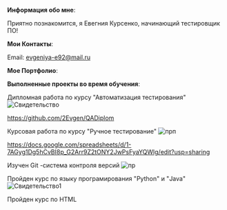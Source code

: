 **Информация обо мне**:
 
Приятно познакомится, я Евегния Курсенко, начинающий тестировщик ПО!

**Мои Контакты**:

 Email: evgeniya-e92@mail.ru

 
**Мое Портфолио**:
  
**Выполненные проекты во время обучения**:
 
Дипломная работа по курсу "Автоматизация тестирования"
![Свидетельство](https://user-images.githubusercontent.com/107884351/209113745-53cb1c24-2780-45df-9642-e66c369c1fb1.png)

https://github.com/2Evgen/QADiplom

Курсовая работа по курсу "Ручное тестирование" 
![прп](https://user-images.githubusercontent.com/107884351/209113911-1d235156-5382-42f7-8372-62ebbdcc65d1.png)


https://docs.google.com/spreadsheets/d/1-7AGyg1Dg5hCvBI8p_G2Arr9Z2tONY2JwPsFyaYQWlg/edit?usp=sharing

Изучен Git -система контроля версий 
![пр](https://user-images.githubusercontent.com/107884351/209114238-4f1c3c34-b19b-465e-a3b1-a6cc7faa6138.png)


Пройден курс по языку програмирования "Python" и "Java"
![Свидетельство1](https://user-images.githubusercontent.com/107884351/209114570-d85302f7-667a-42ac-ad02-840683c9d317.png)



Пройден курс по HTML
